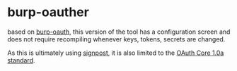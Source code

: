 # burp-oauther
based on [burp-oauth](https://github.com/dnet/burp-oauth), this version of the tool has a configuration screen and does not require recompiling whenever keys, tokens, secrets are changed.

As this is ultimately using [signpost](https://github.com/mttkay/signpost), it is also limited to the [OAuth Core 1.0a standard](http://oauth.net/core/1.0a).
